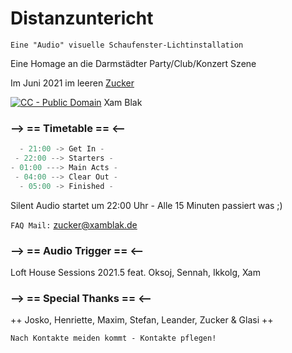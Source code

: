 # Distanzuntericht

`Eine "Audio" visuelle Schaufenster-Lichtinstallation`

Eine Homage an die Darmstädter Party/Club/Konzert Szene

Im Juni 2021 im leeren [Zucker](http://zuckersachen.de) 

[<img src="https://i.creativecommons.org/p/zero/1.0/88x15.png" alt="CC - Public Domain"/>](https://creativecommons.org/publicdomain/zero/1.0/) Xam Blak
  
### --> == Timetable == <--
```js
  - 21:00 -> Get In -
 - 22:00 --> Starters -
- 01:00 ---> Main Acts -
 - 04:00 --> Clear Out -
  - 05:00 -> Finished -
```
Silent Audio startet um 22:00 Uhr - Alle 15 Minuten passiert was ;)

`FAQ Mail:` [zucker@xamblak.de](mailto:zucker[@]xamblak.de)

### --> == Audio Trigger == <--
Loft House Sessions 2021.5 feat. Oksoj, Sennah, Ikkolg, Xam

### --> == Special Thanks == <--
++ Josko, Henriette, Maxim, Stefan, Leander, Zucker & Glasi ++

`Nach Kontakte meiden kommt - Kontakte pflegen!`
